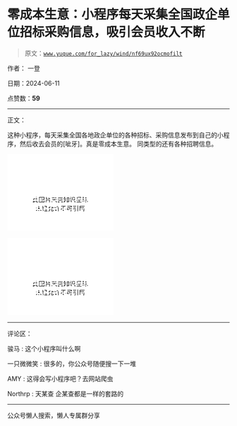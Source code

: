 # 零成本生意：小程序每天采集全国政企单位招标采购信息，吸引会员收入不断

> 原文：[`www.yuque.com/for_lazy/wind/nf69ux92ocmofilt`](https://www.yuque.com/for_lazy/wind/nf69ux92ocmofilt)

作者： 一登

日期：2024-06-11

点赞数：**59**

* * *

正文：

这种小程序，每天采集全国各地政企单位的各种招标、采购信息发布到自己的小程序，然后收去会员的[呲牙]。真是零成本生意。 同类型的还有各种招聘信息。

![](img/c3c11d465634900d87c90e4a68ca8aee.png)

![](img/fdef41ccef27f1d3a679e5d4822b9486.png)

* * *

评论区：

骏马 : 这个小程序叫什么啊

一只微微笑 : 很多的，你公众号随便搜一下一堆

AMY : 这得会写小程序吧？去网站爬虫

Northrp : 天某查 企某查都是一样的套路的

* * *

公众号懒人搜索，懒人专属群分享